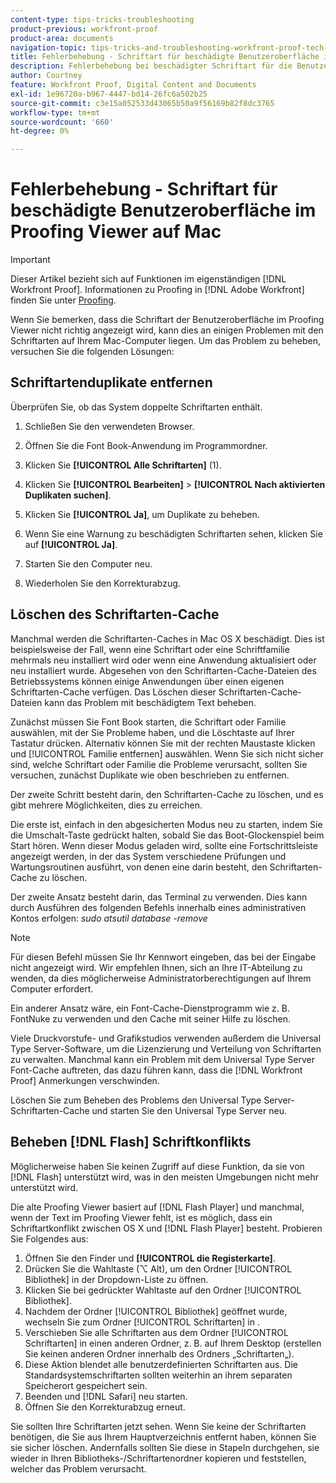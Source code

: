 ```yaml
---
content-type: tips-tricks-troubleshooting
product-previous: workfront-proof
product-area: documents
navigation-topic: tips-tricks-and-troubleshooting-workfront-proof-tech-corner
title: Fehlerbehebung - Schriftart für beschädigte Benutzeroberfläche im Proofing Viewer auf Mac
description: Fehlerbehebung bei beschädigter Schriftart für die Benutzeroberfläche im Proofing Viewer auf Mac
author: Courtney
feature: Workfront Proof, Digital Content and Documents
exl-id: 1e96720a-b967-4447-bd14-26fc6a502b25
source-git-commit: c3e15a052533d43065b50a9f56169b82f8dc3765
workflow-type: tm+mt
source-wordcount: '660'
ht-degree: 0%

---
```


# Fehlerbehebung - Schriftart für beschädigte Benutzeroberfläche im Proofing Viewer auf Mac

>[!IMPORTANT]
>
>Dieser Artikel bezieht sich auf Funktionen im eigenständigen [!DNL Workfront Proof]. Informationen zu Proofing in [!DNL Adobe Workfront] finden Sie unter [Proofing](../../../review-and-approve-work/proofing/proofing.md).

Wenn Sie bemerken, dass die Schriftart der Benutzeroberfläche im Proofing Viewer nicht richtig angezeigt wird, kann dies an einigen Problemen mit den Schriftarten auf Ihrem Mac-Computer liegen. Um das Problem zu beheben, versuchen Sie die folgenden Lösungen:

## Schriftartenduplikate entfernen

Überprüfen Sie, ob das System doppelte Schriftarten enthält.

1. Schließen Sie den verwendeten Browser.
1. Öffnen Sie die Font Book-Anwendung im Programmordner.
1. Klicken Sie **[!UICONTROL Alle Schriftarten]** (1).
1. Klicken Sie **[!UICONTROL Bearbeiten]** > **[!UICONTROL Nach aktivierten Duplikaten suchen]**.

1. Klicken Sie **[!UICONTROL Ja]**, um Duplikate zu beheben.
1. Wenn Sie eine Warnung zu beschädigten Schriftarten sehen, klicken Sie auf **[!UICONTROL Ja]**.
1. Starten Sie den Computer neu.
1. Wiederholen Sie den Korrekturabzug.

## Löschen des Schriftarten-Cache

Manchmal werden die Schriftarten-Caches in Mac OS X beschädigt. Dies ist beispielsweise der Fall, wenn eine Schriftart oder eine Schriftfamilie mehrmals neu installiert wird oder wenn eine Anwendung aktualisiert oder neu installiert wurde. Abgesehen von den Schriftarten-Cache-Dateien des Betriebssystems können einige Anwendungen über einen eigenen Schriftarten-Cache verfügen. Das Löschen dieser Schriftarten-Cache-Dateien kann das Problem mit beschädigtem Text beheben.

Zunächst müssen Sie Font Book starten, die Schriftart oder Familie auswählen, mit der Sie Probleme haben, und die Löschtaste auf Ihrer Tastatur drücken. Alternativ können Sie mit der rechten Maustaste klicken und [!UICONTROL Familie entfernen] auswählen. Wenn Sie sich nicht sicher sind, welche Schriftart oder Familie die Probleme verursacht, sollten Sie versuchen, zunächst Duplikate wie oben beschrieben zu entfernen.

Der zweite Schritt besteht darin, den Schriftarten-Cache zu löschen, und es gibt mehrere Möglichkeiten, dies zu erreichen.

Die erste ist, einfach in den abgesicherten Modus neu zu starten, indem Sie die Umschalt-Taste gedrückt halten, sobald Sie das Boot-Glockenspiel beim Start hören. Wenn dieser Modus geladen wird, sollte eine Fortschrittsleiste angezeigt werden, in der das System verschiedene Prüfungen und Wartungsroutinen ausführt, von denen eine darin besteht, den Schriftarten-Cache zu löschen.

Der zweite Ansatz besteht darin, das Terminal zu verwenden. Dies kann durch Ausführen des folgenden Befehls innerhalb eines administrativen Kontos erfolgen: *sudo atsutil database -remove*

>[!NOTE]
>
>Für diesen Befehl müssen Sie Ihr Kennwort eingeben, das bei der Eingabe nicht angezeigt wird. Wir empfehlen Ihnen, sich an Ihre IT-Abteilung zu wenden, da dies möglicherweise Administratorberechtigungen auf Ihrem Computer erfordert.

Ein anderer Ansatz wäre, ein Font-Cache-Dienstprogramm wie z. B. FontNuke zu verwenden und den Cache mit seiner Hilfe zu löschen.

Viele Druckvorstufe- und Grafikstudios verwenden außerdem die Universal Type Server-Software, um die Lizenzierung und Verteilung von Schriftarten zu verwalten. Manchmal kann ein Problem mit dem Universal Type Server Font-Cache auftreten, das dazu führen kann, dass die [!DNL Workfront Proof] Anmerkungen verschwinden.

Löschen Sie zum Beheben des Problems den Universal Type Server-Schriftarten-Cache und starten Sie den Universal Type Server neu.

## Beheben [!DNL Flash] Schriftkonflikts

Möglicherweise haben Sie keinen Zugriff auf diese Funktion, da sie von [!DNL Flash] unterstützt wird, was in den meisten Umgebungen nicht mehr unterstützt wird.

Die alte Proofing Viewer basiert auf [!DNL Flash Player] und manchmal, wenn der Text im Proofing Viewer fehlt, ist es möglich, dass ein Schriftartkonflikt zwischen OS X und [!DNL Flash Player] besteht. Probieren Sie Folgendes aus:

1. Öffnen Sie den Finder und **[!UICONTROL die Registerkarte]**.
1. Drücken Sie die Wahltaste (⌥ Alt), um den Ordner [!UICONTROL Bibliothek] in der Dropdown-Liste zu öffnen.
1. Klicken Sie bei gedrückter Wahltaste auf den Ordner [!UICONTROL Bibliothek].
1. Nachdem der Ordner [!UICONTROL Bibliothek] geöffnet wurde, wechseln Sie zum Ordner [!UICONTROL Schriftarten] in .
1. Verschieben Sie alle Schriftarten aus dem Ordner [!UICONTROL Schriftarten] in einen anderen Ordner, z. B. auf Ihrem Desktop (erstellen Sie keinen anderen Ordner innerhalb des Ordners „Schriftarten„).
1. Diese Aktion blendet alle benutzerdefinierten Schriftarten aus. Die Standardsystemschriftarten sollten weiterhin an ihrem separaten Speicherort gespeichert sein.
1. Beenden und [!DNL Safari] neu starten.
1. Öffnen Sie den Korrekturabzug erneut.

Sie sollten Ihre Schriftarten jetzt sehen. Wenn Sie keine der Schriftarten benötigen, die Sie aus Ihrem Hauptverzeichnis entfernt haben, können Sie sie sicher löschen. Andernfalls sollten Sie diese in Stapeln durchgehen, sie wieder in Ihren Bibliotheks-/Schriftartenordner kopieren und feststellen, welcher das Problem verursacht.
